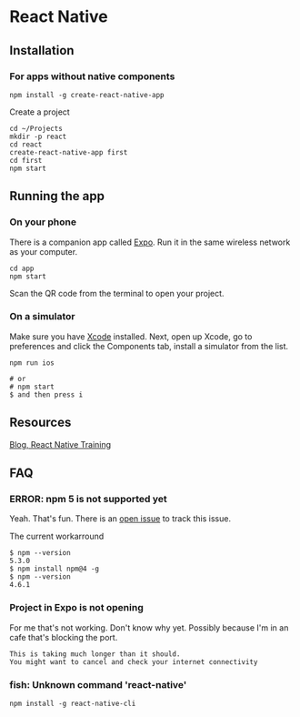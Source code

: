 # React Native

## Installation

### For apps without native components

```shell
npm install -g create-react-native-app
```

Create a project

```
cd ~/Projects
mkdir -p react
cd react
create-react-native-app first
cd first
npm start
```

## Running the app

### On your phone

There is a companion app called [Expo](https://expo.io/). Run it in the same wireless network as your computer.

```
cd app
npm start
```

Scan the QR code from the terminal to open your project.


### On a simulator

Make sure you have [Xcode](https://itunes.apple.com/app/xcode/id497799835) installed.  Next, open up Xcode, go to preferences and click the Components tab, install a simulator from the list.

```
npm run ios

# or
# npm start
$ and then press i
```

## Resources

[Blog, React Native Training](https://medium.com/react-native-training)


## FAQ

### ERROR: npm 5 is not supported yet

Yeah. That's fun. There is an [open issue](https://github.com/npm/npm/issues/16991) to track this issue.

The current workarround

```
$ npm --version
5.3.0
$ npm install npm@4 -g
$ npm --version
4.6.1
```

### Project in Expo is not opening

For me that's not working. Don't know why yet. Possibly because I'm in an cafe that's blocking the port.

```
This is taking much longer than it should.
You might want to cancel and check your internet connectivity
```

### fish: Unknown command 'react-native'

```
npm install -g react-native-cli
```

